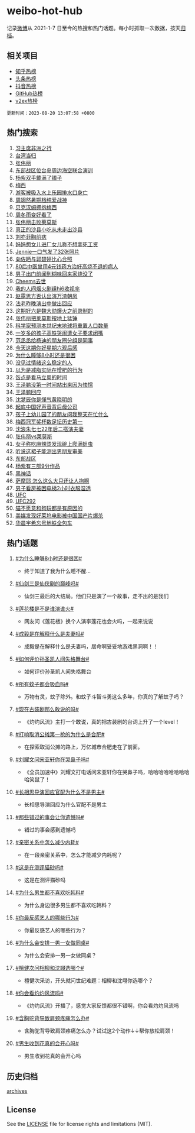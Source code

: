 # weibo-hot-hub

记录[微博](https://www.weibo.com)从 2021-1-7 日至今的热搜和热门话题。每小时抓取一次数据，按天[归档](archives)。

## 相关项目

- [知乎热榜](https://github.com/lonnyzhang423/zhihu-hot-hub)
- [头条热榜](https://github.com/lonnyzhang423/toutiao-hot-hub)
- [抖音热榜](https://github.com/lonnyzhang423/douyin-hot-hub)
- [GitHub热榜](https://github.com/lonnyzhang423/github-hot-hub)
- [v2ex热榜](https://github.com/lonnyzhang423/v2ex-hot-hub)


`更新时间：2023-08-20 13:07:58 +0800`

## 热门搜索

1. [习主席非洲之行](https://m.weibo.cn/search?containerid=100103type%3D1%26t%3D10%26q%3D%23%E4%B9%A0%E4%B8%BB%E5%B8%AD%E9%9D%9E%E6%B4%B2%E4%B9%8B%E8%A1%8C%23&stream_entry_id=51&isnewpage=1&extparam=seat%3D1%26cate%3D10103%26pos%3D0%26stream_entry_id%3D51%26c_type%3D51%26dgr%3D0%26filter_type%3Drealtimehot%26display_time%3D1692508077%26pre_seqid%3D1692508077431027226191&luicode=10000011&lfid=106003type%253D25%2526t%253D3%2526disable_hot%253D1%2526filter_type%253Drealtimehot)
1. [台湾当归](https://m.weibo.cn/search?containerid=100103type%3D1%26t%3D10%26q%3D%23%E5%8F%B0%E6%B9%BE%E5%BD%93%E5%BD%92%23&stream_entry_id=31&isnewpage=1&extparam=seat%3D1%26dgr%3D0%26stream_entry_id%3D31%26realpos%3D1%26c_type%3D31%26flag%3D16%26cate%3D5001%26pos%3D0%26lcate%3D5001%26q%3D%2523%25E5%258F%25B0%25E6%25B9%25BE%25E5%25BD%2593%25E5%25BD%2592%2523%26band_rank%3D1%26filter_type%3Drealtimehot%26display_time%3D1692508077%26pre_seqid%3D1692508077431027226191&luicode=10000011&lfid=106003type%253D25%2526t%253D3%2526disable_hot%253D1%2526filter_type%253Drealtimehot)
1. [张伟丽](https://m.weibo.cn/search?containerid=100103type%3D1%26t%3D10%26q%3D%E5%BC%A0%E4%BC%9F%E4%B8%BD&stream_entry_id=31&isnewpage=1&extparam=seat%3D1%26dgr%3D0%26stream_entry_id%3D31%26realpos%3D2%26c_type%3D31%26flag%3D16%26cate%3D5001%26pos%3D1%26lcate%3D5001%26q%3D%25E5%25BC%25A0%25E4%25BC%259F%25E4%25B8%25BD%26band_rank%3D2%26filter_type%3Drealtimehot%26display_time%3D1692508077%26pre_seqid%3D1692508077431027226191&luicode=10000011&lfid=106003type%253D25%2526t%253D3%2526disable_hot%253D1%2526filter_type%253Drealtimehot)
1. [东部战区位台岛周边海空联合演训](https://m.weibo.cn/search?containerid=100103type%3D1%26t%3D10%26q%3D%23%E4%B8%9C%E9%83%A8%E6%88%98%E5%8C%BA%E4%BD%8D%E5%8F%B0%E5%B2%9B%E5%91%A8%E8%BE%B9%E6%B5%B7%E7%A9%BA%E8%81%94%E5%90%88%E6%BC%94%E8%AE%AD%23&stream_entry_id=31&isnewpage=1&extparam=seat%3D1%26dgr%3D0%26stream_entry_id%3D31%26realpos%3D3%26c_type%3D31%26flag%3D0%26cate%3D5001%26pos%3D2%26lcate%3D5001%26q%3D%2523%25E4%25B8%259C%25E9%2583%25A8%25E6%2588%2598%25E5%258C%25BA%25E4%25BD%258D%25E5%258F%25B0%25E5%25B2%259B%25E5%2591%25A8%25E8%25BE%25B9%25E6%25B5%25B7%25E7%25A9%25BA%25E8%2581%2594%25E5%2590%2588%25E6%25BC%2594%25E8%25AE%25AD%2523%26band_rank%3D3%26filter_type%3Drealtimehot%26display_time%3D1692508077%26pre_seqid%3D1692508077431027226191&luicode=10000011&lfid=106003type%253D25%2526t%253D3%2526disable_hot%253D1%2526filter_type%253Drealtimehot)
1. [杨紫双手戴满了镯子](https://m.weibo.cn/search?containerid=100103type%3D1%26t%3D10%26q%3D%23%E6%9D%A8%E7%B4%AB%E5%8F%8C%E6%89%8B%E6%88%B4%E6%BB%A1%E4%BA%86%E9%95%AF%E5%AD%90%23&stream_entry_id=31&isnewpage=1&extparam=seat%3D1%26dgr%3D0%26stream_entry_id%3D31%26realpos%3D4%26c_type%3D31%26flag%3D1%26cate%3D5001%26pos%3D3%26lcate%3D5001%26q%3D%2523%25E6%259D%25A8%25E7%25B4%25AB%25E5%258F%258C%25E6%2589%258B%25E6%2588%25B4%25E6%25BB%25A1%25E4%25BA%2586%25E9%2595%25AF%25E5%25AD%2590%2523%26band_rank%3D4%26filter_type%3Drealtimehot%26display_time%3D1692508077%26pre_seqid%3D1692508077431027226191&luicode=10000011&lfid=106003type%253D25%2526t%253D3%2526disable_hot%253D1%2526filter_type%253Drealtimehot)
1. [梅西](https://m.weibo.cn/search?containerid=100103type%3D1%26t%3D10%26q%3D%E6%A2%85%E8%A5%BF&stream_entry_id=31&isnewpage=1&extparam=seat%3D1%26dgr%3D0%26stream_entry_id%3D31%26realpos%3D5%26c_type%3D31%26flag%3D16%26cate%3D5001%26pos%3D4%26lcate%3D5001%26q%3D%25E6%25A2%2585%25E8%25A5%25BF%26band_rank%3D5%26filter_type%3Drealtimehot%26display_time%3D1692508077%26pre_seqid%3D1692508077431027226191&luicode=10000011&lfid=106003type%253D25%2526t%253D3%2526disable_hot%253D1%2526filter_type%253Drealtimehot)
1. [游客被吸入水上乐园排水口身亡](https://m.weibo.cn/search?containerid=100103type%3D1%26t%3D10%26q%3D%23%E6%B8%B8%E5%AE%A2%E8%A2%AB%E5%90%B8%E5%85%A5%E6%B0%B4%E4%B8%8A%E4%B9%90%E5%9B%AD%E6%8E%92%E6%B0%B4%E5%8F%A3%E8%BA%AB%E4%BA%A1%23&stream_entry_id=31&isnewpage=1&extparam=seat%3D1%26dgr%3D0%26stream_entry_id%3D31%26realpos%3D6%26c_type%3D31%26flag%3D1%26cate%3D5001%26pos%3D5%26lcate%3D5001%26q%3D%2523%25E6%25B8%25B8%25E5%25AE%25A2%25E8%25A2%25AB%25E5%2590%25B8%25E5%2585%25A5%25E6%25B0%25B4%25E4%25B8%258A%25E4%25B9%2590%25E5%259B%25AD%25E6%258E%2592%25E6%25B0%25B4%25E5%258F%25A3%25E8%25BA%25AB%25E4%25BA%25A1%2523%26band_rank%3D6%26filter_type%3Drealtimehot%26display_time%3D1692508077%26pre_seqid%3D1692508077431027226191&luicode=10000011&lfid=106003type%253D25%2526t%253D3%2526disable_hot%253D1%2526filter_type%253Drealtimehot)
1. [周翊然暑期档纯爱战神](https://m.weibo.cn/search?containerid=100103type%3D1%26t%3D10%26q%3D%23%E5%91%A8%E7%BF%8A%E7%84%B6%E6%9A%91%E6%9C%9F%E6%A1%A3%E7%BA%AF%E7%88%B1%E6%88%98%E7%A5%9E%23&stream_entry_id=31&isnewpage=1&extparam=seat%3D1%26dgr%3D0%26stream_entry_id%3D31%26c_type%3D31%26cate%3D5001%26pos%3D6%26lcate%3D5001%26q%3D%2523%25E5%2591%25A8%25E7%25BF%258A%25E7%2584%25B6%25E6%259A%2591%25E6%259C%259F%25E6%25A1%25A3%25E7%25BA%25AF%25E7%2588%25B1%25E6%2588%2598%25E7%25A5%259E%2523%26adid%3D200090%26band_rank%3D7%26is_ad_pos%3D1%26filter_type%3Drealtimehot%26display_time%3D1692508077%26pre_seqid%3D1692508077431027226191&luicode=10000011&lfid=106003type%253D25%2526t%253D3%2526disable_hot%253D1%2526filter_type%253Drealtimehot)
1. [贝克汉姆拥抱梅西](https://m.weibo.cn/search?containerid=100103type%3D1%26t%3D10%26q%3D%E8%B4%9D%E5%85%8B%E6%B1%89%E5%A7%86%E6%8B%A5%E6%8A%B1%E6%A2%85%E8%A5%BF&stream_entry_id=31&isnewpage=1&extparam=seat%3D1%26dgr%3D0%26stream_entry_id%3D31%26realpos%3D7%26c_type%3D31%26flag%3D1%26cate%3D5001%26pos%3D7%26lcate%3D5001%26q%3D%25E8%25B4%259D%25E5%2585%258B%25E6%25B1%2589%25E5%25A7%2586%25E6%258B%25A5%25E6%258A%25B1%25E6%25A2%2585%25E8%25A5%25BF%26band_rank%3D7%26filter_type%3Drealtimehot%26display_time%3D1692508077%26pre_seqid%3D1692508077431027226191&luicode=10000011&lfid=106003type%253D25%2526t%253D3%2526disable_hot%253D1%2526filter_type%253Drealtimehot)
1. [周冬雨变好看了](https://m.weibo.cn/search?containerid=100103type%3D1%26t%3D10%26q%3D%23%E5%91%A8%E5%86%AC%E9%9B%A8%E5%8F%98%E5%A5%BD%E7%9C%8B%E4%BA%86%23&stream_entry_id=31&isnewpage=1&extparam=seat%3D1%26dgr%3D0%26stream_entry_id%3D31%26realpos%3D8%26c_type%3D31%26flag%3D0%26cate%3D5001%26pos%3D8%26lcate%3D5001%26q%3D%2523%25E5%2591%25A8%25E5%2586%25AC%25E9%259B%25A8%25E5%258F%2598%25E5%25A5%25BD%25E7%259C%258B%25E4%25BA%2586%2523%26band_rank%3D8%26filter_type%3Drealtimehot%26display_time%3D1692508077%26pre_seqid%3D1692508077431027226191&luicode=10000011&lfid=106003type%253D25%2526t%253D3%2526disable_hot%253D1%2526filter_type%253Drealtimehot)
1. [张伟丽击败莱莫斯](https://m.weibo.cn/search?containerid=100103type%3D1%26t%3D10%26q%3D%23%E5%BC%A0%E4%BC%9F%E4%B8%BD%E5%87%BB%E8%B4%A5%E8%8E%B1%E8%8E%AB%E6%96%AF%23&stream_entry_id=31&isnewpage=1&extparam=seat%3D1%26dgr%3D0%26stream_entry_id%3D31%26realpos%3D9%26c_type%3D31%26flag%3D1%26cate%3D5001%26pos%3D9%26lcate%3D5001%26q%3D%2523%25E5%25BC%25A0%25E4%25BC%259F%25E4%25B8%25BD%25E5%2587%25BB%25E8%25B4%25A5%25E8%258E%25B1%25E8%258E%25AB%25E6%2596%25AF%2523%26band_rank%3D9%26filter_type%3Drealtimehot%26display_time%3D1692508077%26pre_seqid%3D1692508077431027226191&luicode=10000011&lfid=106003type%253D25%2526t%253D3%2526disable_hot%253D1%2526filter_type%253Drealtimehot)
1. [真正的沙县小吃从未走出沙县](https://m.weibo.cn/search?containerid=100103type%3D1%26t%3D10%26q%3D%E7%9C%9F%E6%AD%A3%E7%9A%84%E6%B2%99%E5%8E%BF%E5%B0%8F%E5%90%83%E4%BB%8E%E6%9C%AA%E8%B5%B0%E5%87%BA%E6%B2%99%E5%8E%BF&stream_entry_id=31&isnewpage=1&extparam=seat%3D1%26dgr%3D0%26stream_entry_id%3D31%26realpos%3D10%26c_type%3D31%26flag%3D0%26cate%3D5001%26pos%3D10%26lcate%3D5001%26q%3D%25E7%259C%259F%25E6%25AD%25A3%25E7%259A%2584%25E6%25B2%2599%25E5%258E%25BF%25E5%25B0%258F%25E5%2590%2583%25E4%25BB%258E%25E6%259C%25AA%25E8%25B5%25B0%25E5%2587%25BA%25E6%25B2%2599%25E5%258E%25BF%26band_rank%3D10%26filter_type%3Drealtimehot%26display_time%3D1692508077%26pre_seqid%3D1692508077431027226191&luicode=10000011&lfid=106003type%253D25%2526t%253D3%2526disable_hot%253D1%2526filter_type%253Drealtimehot)
1. [刘亦菲胸前痣](https://m.weibo.cn/search?containerid=100103type%3D1%26t%3D10%26q%3D%23%E5%88%98%E4%BA%A6%E8%8F%B2%E8%83%B8%E5%89%8D%E7%97%A3%23&stream_entry_id=31&isnewpage=1&extparam=seat%3D1%26dgr%3D0%26stream_entry_id%3D31%26realpos%3D11%26c_type%3D31%26flag%3D1%26cate%3D5001%26pos%3D11%26lcate%3D5001%26q%3D%2523%25E5%2588%2598%25E4%25BA%25A6%25E8%258F%25B2%25E8%2583%25B8%25E5%2589%258D%25E7%2597%25A3%2523%26band_rank%3D11%26filter_type%3Drealtimehot%26display_time%3D1692508077%26pre_seqid%3D1692508077431027226191&luicode=10000011&lfid=106003type%253D25%2526t%253D3%2526disable_hot%253D1%2526filter_type%253Drealtimehot)
1. [妈妈想女儿进厂女儿称不想拿死工资](https://m.weibo.cn/search?containerid=100103type%3D1%26t%3D10%26q%3D%23%E5%A6%88%E5%A6%88%E6%83%B3%E5%A5%B3%E5%84%BF%E8%BF%9B%E5%8E%82%E5%A5%B3%E5%84%BF%E7%A7%B0%E4%B8%8D%E6%83%B3%E6%8B%BF%E6%AD%BB%E5%B7%A5%E8%B5%84%23&stream_entry_id=31&isnewpage=1&extparam=seat%3D1%26dgr%3D0%26stream_entry_id%3D31%26realpos%3D12%26c_type%3D31%26flag%3D1%26cate%3D5001%26pos%3D12%26lcate%3D5001%26q%3D%2523%25E5%25A6%2588%25E5%25A6%2588%25E6%2583%25B3%25E5%25A5%25B3%25E5%2584%25BF%25E8%25BF%259B%25E5%258E%2582%25E5%25A5%25B3%25E5%2584%25BF%25E7%25A7%25B0%25E4%25B8%258D%25E6%2583%25B3%25E6%258B%25BF%25E6%25AD%25BB%25E5%25B7%25A5%25E8%25B5%2584%2523%26band_rank%3D12%26filter_type%3Drealtimehot%26display_time%3D1692508077%26pre_seqid%3D1692508077431027226191&luicode=10000011&lfid=106003type%253D25%2526t%253D3%2526disable_hot%253D1%2526filter_type%253Drealtimehot)
1. [Jennie一口气发了32张照片](https://m.weibo.cn/search?containerid=100103type%3D1%26t%3D10%26q%3D%23Jennie%E4%B8%80%E5%8F%A3%E6%B0%94%E5%8F%91%E4%BA%8632%E5%BC%A0%E7%85%A7%E7%89%87%23&stream_entry_id=31&isnewpage=1&extparam=seat%3D1%26dgr%3D0%26stream_entry_id%3D31%26realpos%3D13%26c_type%3D31%26flag%3D1%26cate%3D5001%26pos%3D13%26lcate%3D5001%26q%3D%2523Jennie%25E4%25B8%2580%25E5%258F%25A3%25E6%25B0%2594%25E5%258F%2591%25E4%25BA%258632%25E5%25BC%25A0%25E7%2585%25A7%25E7%2589%2587%2523%26band_rank%3D13%26filter_type%3Drealtimehot%26display_time%3D1692508077%26pre_seqid%3D1692508077431027226191&luicode=10000011&lfid=106003type%253D25%2526t%253D3%2526disable_hot%253D1%2526filter_type%253Drealtimehot)
1. [向佐晒与郭碧婷比心合照](https://m.weibo.cn/search?containerid=100103type%3D1%26t%3D10%26q%3D%23%E5%90%91%E4%BD%90%E6%99%92%E4%B8%8E%E9%83%AD%E7%A2%A7%E5%A9%B7%E6%AF%94%E5%BF%83%E5%90%88%E7%85%A7%23&stream_entry_id=31&isnewpage=1&extparam=seat%3D1%26dgr%3D0%26stream_entry_id%3D31%26realpos%3D14%26c_type%3D31%26flag%3D0%26cate%3D5001%26pos%3D14%26lcate%3D5001%26q%3D%2523%25E5%2590%2591%25E4%25BD%2590%25E6%2599%2592%25E4%25B8%258E%25E9%2583%25AD%25E7%25A2%25A7%25E5%25A9%25B7%25E6%25AF%2594%25E5%25BF%2583%25E5%2590%2588%25E7%2585%25A7%2523%26band_rank%3D14%26filter_type%3Drealtimehot%26display_time%3D1692508077%26pre_seqid%3D1692508077431027226191&luicode=10000011&lfid=106003type%253D25%2526t%253D3%2526disable_hot%253D1%2526filter_type%253Drealtimehot)
1. [80后中医曾用4元钱药方治好高烧不退的病人](https://m.weibo.cn/search?containerid=100103type%3D1%26t%3D10%26q%3D%2380%E5%90%8E%E4%B8%AD%E5%8C%BB%E6%9B%BE%E7%94%A84%E5%85%83%E9%92%B1%E8%8D%AF%E6%96%B9%E6%B2%BB%E5%A5%BD%E9%AB%98%E7%83%A7%E4%B8%8D%E9%80%80%E7%9A%84%E7%97%85%E4%BA%BA%23&stream_entry_id=31&isnewpage=1&extparam=seat%3D1%26dgr%3D0%26stream_entry_id%3D31%26realpos%3D15%26c_type%3D31%26flag%3D0%26cate%3D5001%26pos%3D15%26lcate%3D5001%26q%3D%252380%25E5%2590%258E%25E4%25B8%25AD%25E5%258C%25BB%25E6%259B%25BE%25E7%2594%25A84%25E5%2585%2583%25E9%2592%25B1%25E8%258D%25AF%25E6%2596%25B9%25E6%25B2%25BB%25E5%25A5%25BD%25E9%25AB%2598%25E7%2583%25A7%25E4%25B8%258D%25E9%2580%2580%25E7%259A%2584%25E7%2597%2585%25E4%25BA%25BA%2523%26band_rank%3D15%26adid%3D200093%26filter_type%3Drealtimehot%26display_time%3D1692508077%26pre_seqid%3D1692508077431027226191&luicode=10000011&lfid=106003type%253D25%2526t%253D3%2526disable_hot%253D1%2526filter_type%253Drealtimehot)
1. [男子出门前闻到糊味回来家烧没了](https://m.weibo.cn/search?containerid=100103type%3D1%26t%3D10%26q%3D%23%E7%94%B7%E5%AD%90%E5%87%BA%E9%97%A8%E5%89%8D%E9%97%BB%E5%88%B0%E7%B3%8A%E5%91%B3%E5%9B%9E%E6%9D%A5%E5%AE%B6%E7%83%A7%E6%B2%A1%E4%BA%86%23&stream_entry_id=31&isnewpage=1&extparam=seat%3D1%26dgr%3D0%26stream_entry_id%3D31%26realpos%3D16%26c_type%3D31%26flag%3D32768%26cate%3D5001%26pos%3D16%26lcate%3D5001%26q%3D%2523%25E7%2594%25B7%25E5%25AD%2590%25E5%2587%25BA%25E9%2597%25A8%25E5%2589%258D%25E9%2597%25BB%25E5%2588%25B0%25E7%25B3%258A%25E5%2591%25B3%25E5%259B%259E%25E6%259D%25A5%25E5%25AE%25B6%25E7%2583%25A7%25E6%25B2%25A1%25E4%25BA%2586%2523%26band_rank%3D16%26filter_type%3Drealtimehot%26display_time%3D1692508077%26pre_seqid%3D1692508077431027226191&luicode=10000011&lfid=106003type%253D25%2526t%253D3%2526disable_hot%253D1%2526filter_type%253Drealtimehot)
1. [Cheems去世](https://m.weibo.cn/search?containerid=100103type%3D1%26t%3D10%26q%3D%23Cheems%E5%8E%BB%E4%B8%96%23&stream_entry_id=31&isnewpage=1&extparam=seat%3D1%26dgr%3D0%26stream_entry_id%3D31%26realpos%3D17%26c_type%3D31%26flag%3D0%26cate%3D5001%26pos%3D17%26lcate%3D5001%26q%3D%2523Cheems%25E5%258E%25BB%25E4%25B8%2596%2523%26band_rank%3D17%26filter_type%3Drealtimehot%26display_time%3D1692508077%26pre_seqid%3D1692508077431027226191&luicode=10000011&lfid=106003type%253D25%2526t%253D3%2526disable_hot%253D1%2526filter_type%253Drealtimehot)
1. [我的人间烟火剧组hi6收视率](https://m.weibo.cn/search?containerid=100103type%3D1%26t%3D10%26q%3D%23%E6%88%91%E7%9A%84%E4%BA%BA%E9%97%B4%E7%83%9F%E7%81%AB%E5%89%A7%E7%BB%84hi6%E6%94%B6%E8%A7%86%E7%8E%87%23&stream_entry_id=31&isnewpage=1&extparam=seat%3D1%26dgr%3D0%26stream_entry_id%3D31%26realpos%3D18%26c_type%3D31%26flag%3D2%26cate%3D5001%26pos%3D18%26lcate%3D5001%26q%3D%2523%25E6%2588%2591%25E7%259A%2584%25E4%25BA%25BA%25E9%2597%25B4%25E7%2583%259F%25E7%2581%25AB%25E5%2589%25A7%25E7%25BB%2584hi6%25E6%2594%25B6%25E8%25A7%2586%25E7%258E%2587%2523%26band_rank%3D18%26filter_type%3Drealtimehot%26display_time%3D1692508077%26pre_seqid%3D1692508077431027226191&luicode=10000011&lfid=106003type%253D25%2526t%253D3%2526disable_hot%253D1%2526filter_type%253Drealtimehot)
1. [赵露思方否认出演万渣朝凤](https://m.weibo.cn/search?containerid=100103type%3D1%26t%3D10%26q%3D%23%E8%B5%B5%E9%9C%B2%E6%80%9D%E6%96%B9%E5%90%A6%E8%AE%A4%E5%87%BA%E6%BC%94%E4%B8%87%E6%B8%A3%E6%9C%9D%E5%87%A4%23&stream_entry_id=31&isnewpage=1&extparam=seat%3D1%26dgr%3D0%26stream_entry_id%3D31%26realpos%3D19%26c_type%3D31%26flag%3D2%26cate%3D5001%26pos%3D19%26lcate%3D5001%26q%3D%2523%25E8%25B5%25B5%25E9%259C%25B2%25E6%2580%259D%25E6%2596%25B9%25E5%2590%25A6%25E8%25AE%25A4%25E5%2587%25BA%25E6%25BC%2594%25E4%25B8%2587%25E6%25B8%25A3%25E6%259C%259D%25E5%2587%25A4%2523%26band_rank%3D19%26filter_type%3Drealtimehot%26display_time%3D1692508077%26pre_seqid%3D1692508077431027226191&luicode=10000011&lfid=106003type%253D25%2526t%253D3%2526disable_hot%253D1%2526filter_type%253Drealtimehot)
1. [法老昨晚演出中做出回应](https://m.weibo.cn/search?containerid=100103type%3D1%26t%3D10%26q%3D%23%E6%B3%95%E8%80%81%E6%98%A8%E6%99%9A%E6%BC%94%E5%87%BA%E4%B8%AD%E5%81%9A%E5%87%BA%E5%9B%9E%E5%BA%94%23&stream_entry_id=31&isnewpage=1&extparam=seat%3D1%26dgr%3D0%26stream_entry_id%3D31%26realpos%3D20%26c_type%3D31%26flag%3D1%26cate%3D5001%26pos%3D20%26lcate%3D5001%26q%3D%2523%25E6%25B3%2595%25E8%2580%2581%25E6%2598%25A8%25E6%2599%259A%25E6%25BC%2594%25E5%2587%25BA%25E4%25B8%25AD%25E5%2581%259A%25E5%2587%25BA%25E5%259B%259E%25E5%25BA%2594%2523%26band_rank%3D20%26filter_type%3Drealtimehot%26display_time%3D1692508077%26pre_seqid%3D1692508077431027226191&luicode=10000011&lfid=106003type%253D25%2526t%253D3%2526disable_hot%253D1%2526filter_type%253Drealtimehot)
1. [这期好六是魏大勋爆火之前录制的](https://m.weibo.cn/search?containerid=100103type%3D1%26t%3D10%26q%3D%23%E8%BF%99%E6%9C%9F%E5%A5%BD%E5%85%AD%E6%98%AF%E9%AD%8F%E5%A4%A7%E5%8B%8B%E7%88%86%E7%81%AB%E4%B9%8B%E5%89%8D%E5%BD%95%E5%88%B6%E7%9A%84%23&stream_entry_id=31&isnewpage=1&extparam=seat%3D1%26dgr%3D0%26stream_entry_id%3D31%26realpos%3D21%26c_type%3D31%26flag%3D1%26cate%3D5001%26pos%3D21%26lcate%3D5001%26q%3D%2523%25E8%25BF%2599%25E6%259C%259F%25E5%25A5%25BD%25E5%2585%25AD%25E6%2598%25AF%25E9%25AD%258F%25E5%25A4%25A7%25E5%258B%258B%25E7%2588%2586%25E7%2581%25AB%25E4%25B9%258B%25E5%2589%258D%25E5%25BD%2595%25E5%2588%25B6%25E7%259A%2584%2523%26band_rank%3D21%26filter_type%3Drealtimehot%26display_time%3D1692508077%26pre_seqid%3D1692508077431027226191&luicode=10000011&lfid=106003type%253D25%2526t%253D3%2526disable_hot%253D1%2526filter_type%253Drealtimehot)
1. [张伟丽把莱莫斯按地上猛锤](https://m.weibo.cn/search?containerid=100103type%3D1%26t%3D10%26q%3D%23%E5%BC%A0%E4%BC%9F%E4%B8%BD%E6%8A%8A%E8%8E%B1%E8%8E%AB%E6%96%AF%E6%8C%89%E5%9C%B0%E4%B8%8A%E7%8C%9B%E9%94%A4%23&stream_entry_id=31&isnewpage=1&extparam=seat%3D1%26dgr%3D0%26stream_entry_id%3D31%26realpos%3D22%26c_type%3D31%26flag%3D1%26cate%3D5001%26pos%3D22%26lcate%3D5001%26q%3D%2523%25E5%25BC%25A0%25E4%25BC%259F%25E4%25B8%25BD%25E6%258A%258A%25E8%258E%25B1%25E8%258E%25AB%25E6%2596%25AF%25E6%258C%2589%25E5%259C%25B0%25E4%25B8%258A%25E7%258C%259B%25E9%2594%25A4%2523%26band_rank%3D22%26filter_type%3Drealtimehot%26display_time%3D1692508077%26pre_seqid%3D1692508077431027226191&luicode=10000011&lfid=106003type%253D25%2526t%253D3%2526disable_hot%253D1%2526filter_type%253Drealtimehot)
1. [科学家预测本世纪末地球将重置人口数量](https://m.weibo.cn/search?containerid=100103type%3D1%26t%3D10%26q%3D%23%E7%A7%91%E5%AD%A6%E5%AE%B6%E9%A2%84%E6%B5%8B%E6%9C%AC%E4%B8%96%E7%BA%AA%E6%9C%AB%E5%9C%B0%E7%90%83%E5%B0%86%E9%87%8D%E7%BD%AE%E4%BA%BA%E5%8F%A3%E6%95%B0%E9%87%8F%23&stream_entry_id=31&isnewpage=1&extparam=seat%3D1%26dgr%3D0%26stream_entry_id%3D31%26realpos%3D23%26c_type%3D31%26flag%3D1%26cate%3D5001%26pos%3D23%26lcate%3D5001%26q%3D%2523%25E7%25A7%2591%25E5%25AD%25A6%25E5%25AE%25B6%25E9%25A2%2584%25E6%25B5%258B%25E6%259C%25AC%25E4%25B8%2596%25E7%25BA%25AA%25E6%259C%25AB%25E5%259C%25B0%25E7%2590%2583%25E5%25B0%2586%25E9%2587%258D%25E7%25BD%25AE%25E4%25BA%25BA%25E5%258F%25A3%25E6%2595%25B0%25E9%2587%258F%2523%26band_rank%3D23%26filter_type%3Drealtimehot%26display_time%3D1692508077%26pre_seqid%3D1692508077431027226191&luicode=10000011&lfid=106003type%253D25%2526t%253D3%2526disable_hot%253D1%2526filter_type%253Drealtimehot)
1. [一岁多的孩子高铁哭闹遭女子要求闭嘴](https://m.weibo.cn/search?containerid=100103type%3D1%26t%3D10%26q%3D%23%E4%B8%80%E5%B2%81%E5%A4%9A%E7%9A%84%E5%AD%A9%E5%AD%90%E9%AB%98%E9%93%81%E5%93%AD%E9%97%B9%E9%81%AD%E5%A5%B3%E5%AD%90%E8%A6%81%E6%B1%82%E9%97%AD%E5%98%B4%23&stream_entry_id=31&isnewpage=1&extparam=seat%3D1%26dgr%3D0%26stream_entry_id%3D31%26realpos%3D24%26c_type%3D31%26flag%3D0%26cate%3D5001%26pos%3D24%26lcate%3D5001%26q%3D%2523%25E4%25B8%2580%25E5%25B2%2581%25E5%25A4%259A%25E7%259A%2584%25E5%25AD%25A9%25E5%25AD%2590%25E9%25AB%2598%25E9%2593%2581%25E5%2593%25AD%25E9%2597%25B9%25E9%2581%25AD%25E5%25A5%25B3%25E5%25AD%2590%25E8%25A6%2581%25E6%25B1%2582%25E9%2597%25AD%25E5%2598%25B4%2523%26band_rank%3D24%26filter_type%3Drealtimehot%26display_time%3D1692508077%26pre_seqid%3D1692508077431027226191&luicode=10000011&lfid=106003type%253D25%2526t%253D3%2526disable_hot%253D1%2526filter_type%253Drealtimehot)
1. [范丞丞给杨迪的朋友圈分组是同事](https://m.weibo.cn/search?containerid=100103type%3D1%26t%3D10%26q%3D%23%E8%8C%83%E4%B8%9E%E4%B8%9E%E7%BB%99%E6%9D%A8%E8%BF%AA%E7%9A%84%E6%9C%8B%E5%8F%8B%E5%9C%88%E5%88%86%E7%BB%84%E6%98%AF%E5%90%8C%E4%BA%8B%23&stream_entry_id=31&isnewpage=1&extparam=seat%3D1%26dgr%3D0%26stream_entry_id%3D31%26realpos%3D25%26c_type%3D31%26flag%3D0%26cate%3D5001%26pos%3D25%26lcate%3D5001%26q%3D%2523%25E8%258C%2583%25E4%25B8%259E%25E4%25B8%259E%25E7%25BB%2599%25E6%259D%25A8%25E8%25BF%25AA%25E7%259A%2584%25E6%259C%258B%25E5%258F%258B%25E5%259C%2588%25E5%2588%2586%25E7%25BB%2584%25E6%2598%25AF%25E5%2590%258C%25E4%25BA%258B%2523%26band_rank%3D25%26filter_type%3Drealtimehot%26display_time%3D1692508077%26pre_seqid%3D1692508077431027226191&luicode=10000011&lfid=106003type%253D25%2526t%253D3%2526disable_hot%253D1%2526filter_type%253Drealtimehot)
1. [今天这期你好星期六观后感](https://m.weibo.cn/search?containerid=100103type%3D1%26t%3D10%26q%3D%23%E4%BB%8A%E5%A4%A9%E8%BF%99%E6%9C%9F%E4%BD%A0%E5%A5%BD%E6%98%9F%E6%9C%9F%E5%85%AD%E8%A7%82%E5%90%8E%E6%84%9F%23&stream_entry_id=31&isnewpage=1&extparam=seat%3D1%26dgr%3D0%26stream_entry_id%3D31%26realpos%3D26%26c_type%3D31%26flag%3D1%26cate%3D5001%26pos%3D26%26lcate%3D5001%26q%3D%2523%25E4%25BB%258A%25E5%25A4%25A9%25E8%25BF%2599%25E6%259C%259F%25E4%25BD%25A0%25E5%25A5%25BD%25E6%2598%259F%25E6%259C%259F%25E5%2585%25AD%25E8%25A7%2582%25E5%2590%258E%25E6%2584%259F%2523%26band_rank%3D26%26filter_type%3Drealtimehot%26display_time%3D1692508077%26pre_seqid%3D1692508077431027226191&luicode=10000011&lfid=106003type%253D25%2526t%253D3%2526disable_hot%253D1%2526filter_type%253Drealtimehot)
1. [为什么睡够8小时还是很困](https://m.weibo.cn/search?containerid=100103type%3D1%26t%3D10%26q%3D%23%E4%B8%BA%E4%BB%80%E4%B9%88%E7%9D%A1%E5%A4%9F8%E5%B0%8F%E6%97%B6%E8%BF%98%E6%98%AF%E5%BE%88%E5%9B%B0%23&stream_entry_id=31&isnewpage=1&extparam=seat%3D1%26dgr%3D0%26stream_entry_id%3D31%26realpos%3D27%26c_type%3D31%26flag%3D0%26cate%3D5001%26pos%3D27%26lcate%3D5001%26q%3D%2523%25E4%25B8%25BA%25E4%25BB%2580%25E4%25B9%2588%25E7%259D%25A1%25E5%25A4%259F8%25E5%25B0%258F%25E6%2597%25B6%25E8%25BF%2598%25E6%2598%25AF%25E5%25BE%2588%25E5%259B%25B0%2523%26band_rank%3D27%26filter_type%3Drealtimehot%26display_time%3D1692508077%26pre_seqid%3D1692508077431027226191&luicode=10000011&lfid=106003type%253D25%2526t%253D3%2526disable_hot%253D1%2526filter_type%253Drealtimehot)
1. [没见过情绪这么稳定的人](https://m.weibo.cn/search?containerid=100103type%3D1%26t%3D10%26q%3D%E6%B2%A1%E8%A7%81%E8%BF%87%E6%83%85%E7%BB%AA%E8%BF%99%E4%B9%88%E7%A8%B3%E5%AE%9A%E7%9A%84%E4%BA%BA&stream_entry_id=31&isnewpage=1&extparam=seat%3D1%26dgr%3D0%26stream_entry_id%3D31%26realpos%3D28%26c_type%3D31%26flag%3D0%26cate%3D5001%26pos%3D28%26lcate%3D5001%26q%3D%25E6%25B2%25A1%25E8%25A7%2581%25E8%25BF%2587%25E6%2583%2585%25E7%25BB%25AA%25E8%25BF%2599%25E4%25B9%2588%25E7%25A8%25B3%25E5%25AE%259A%25E7%259A%2584%25E4%25BA%25BA%26band_rank%3D28%26filter_type%3Drealtimehot%26display_time%3D1692508077%26pre_seqid%3D1692508077431027226191&luicode=10000011&lfid=106003type%253D25%2526t%253D3%2526disable_hot%253D1%2526filter_type%253Drealtimehot)
1. [以为是减脂实际在增肥的行为](https://m.weibo.cn/search?containerid=100103type%3D1%26t%3D10%26q%3D%23%E4%BB%A5%E4%B8%BA%E6%98%AF%E5%87%8F%E8%84%82%E5%AE%9E%E9%99%85%E5%9C%A8%E5%A2%9E%E8%82%A5%E7%9A%84%E8%A1%8C%E4%B8%BA%23&stream_entry_id=31&isnewpage=1&extparam=seat%3D1%26dgr%3D0%26stream_entry_id%3D31%26realpos%3D29%26c_type%3D31%26flag%3D0%26cate%3D5001%26pos%3D29%26lcate%3D5001%26q%3D%2523%25E4%25BB%25A5%25E4%25B8%25BA%25E6%2598%25AF%25E5%2587%258F%25E8%2584%2582%25E5%25AE%259E%25E9%2599%2585%25E5%259C%25A8%25E5%25A2%259E%25E8%2582%25A5%25E7%259A%2584%25E8%25A1%258C%25E4%25B8%25BA%2523%26band_rank%3D29%26filter_type%3Drealtimehot%26display_time%3D1692508077%26pre_seqid%3D1692508077431027226191&luicode=10000011&lfid=106003type%253D25%2526t%253D3%2526disable_hot%253D1%2526filter_type%253Drealtimehot)
1. [饭点是看马立奥的时间](https://m.weibo.cn/search?containerid=100103type%3D1%26t%3D10%26q%3D%23%E9%A5%AD%E7%82%B9%E6%98%AF%E7%9C%8B%E9%A9%AC%E7%AB%8B%E5%A5%A5%E7%9A%84%E6%97%B6%E9%97%B4%23&stream_entry_id=31&isnewpage=1&extparam=seat%3D1%26dgr%3D0%26stream_entry_id%3D31%26realpos%3D30%26c_type%3D31%26flag%3D1%26cate%3D5001%26pos%3D30%26lcate%3D5001%26q%3D%2523%25E9%25A5%25AD%25E7%2582%25B9%25E6%2598%25AF%25E7%259C%258B%25E9%25A9%25AC%25E7%25AB%258B%25E5%25A5%25A5%25E7%259A%2584%25E6%2597%25B6%25E9%2597%25B4%2523%26band_rank%3D30%26filter_type%3Drealtimehot%26display_time%3D1692508077%26pre_seqid%3D1692508077431027226191&luicode=10000011&lfid=106003type%253D25%2526t%253D3%2526disable_hot%253D1%2526filter_type%253Drealtimehot)
1. [王泽鹏没第一时间站出来因为怯懦](https://m.weibo.cn/search?containerid=100103type%3D1%26t%3D10%26q%3D%23%E7%8E%8B%E6%B3%BD%E9%B9%8F%E6%B2%A1%E7%AC%AC%E4%B8%80%E6%97%B6%E9%97%B4%E7%AB%99%E5%87%BA%E6%9D%A5%E5%9B%A0%E4%B8%BA%E6%80%AF%E6%87%A6%23&stream_entry_id=31&isnewpage=1&extparam=seat%3D1%26dgr%3D0%26stream_entry_id%3D31%26realpos%3D31%26c_type%3D31%26flag%3D1%26cate%3D5001%26pos%3D31%26lcate%3D5001%26q%3D%2523%25E7%258E%258B%25E6%25B3%25BD%25E9%25B9%258F%25E6%25B2%25A1%25E7%25AC%25AC%25E4%25B8%2580%25E6%2597%25B6%25E9%2597%25B4%25E7%25AB%2599%25E5%2587%25BA%25E6%259D%25A5%25E5%259B%25A0%25E4%25B8%25BA%25E6%2580%25AF%25E6%2587%25A6%2523%26band_rank%3D31%26filter_type%3Drealtimehot%26display_time%3D1692508077%26pre_seqid%3D1692508077431027226191&luicode=10000011&lfid=106003type%253D25%2526t%253D3%2526disable_hot%253D1%2526filter_type%253Drealtimehot)
1. [王泽鹏回应](https://m.weibo.cn/search?containerid=100103type%3D1%26t%3D10%26q%3D%23%E7%8E%8B%E6%B3%BD%E9%B9%8F%E5%9B%9E%E5%BA%94%23&stream_entry_id=31&isnewpage=1&extparam=seat%3D1%26dgr%3D0%26stream_entry_id%3D31%26realpos%3D32%26c_type%3D31%26flag%3D0%26cate%3D5001%26pos%3D32%26lcate%3D5001%26q%3D%2523%25E7%258E%258B%25E6%25B3%25BD%25E9%25B9%258F%25E5%259B%259E%25E5%25BA%2594%2523%26band_rank%3D32%26filter_type%3Drealtimehot%26display_time%3D1692508077%26pre_seqid%3D1692508077431027226191&luicode=10000011&lfid=106003type%253D25%2526t%253D3%2526disable_hot%253D1%2526filter_type%253Drealtimehot)
1. [沈梦辰你是懂气黄晓明的](https://m.weibo.cn/search?containerid=100103type%3D1%26t%3D10%26q%3D%E6%B2%88%E6%A2%A6%E8%BE%B0%E4%BD%A0%E6%98%AF%E6%87%82%E6%B0%94%E9%BB%84%E6%99%93%E6%98%8E%E7%9A%84&stream_entry_id=31&isnewpage=1&extparam=seat%3D1%26dgr%3D0%26stream_entry_id%3D31%26realpos%3D33%26c_type%3D31%26flag%3D1%26cate%3D5001%26pos%3D33%26lcate%3D5001%26q%3D%25E6%25B2%2588%25E6%25A2%25A6%25E8%25BE%25B0%25E4%25BD%25A0%25E6%2598%25AF%25E6%2587%2582%25E6%25B0%2594%25E9%25BB%2584%25E6%2599%2593%25E6%2598%258E%25E7%259A%2584%26band_rank%3D33%26filter_type%3Drealtimehot%26display_time%3D1692508077%26pre_seqid%3D1692508077431027226191&luicode=10000011&lfid=106003type%253D25%2526t%253D3%2526disable_hot%253D1%2526filter_type%253Drealtimehot)
1. [起底中国好声音背后母公司](https://m.weibo.cn/search?containerid=100103type%3D1%26t%3D10%26q%3D%23%E8%B5%B7%E5%BA%95%E4%B8%AD%E5%9B%BD%E5%A5%BD%E5%A3%B0%E9%9F%B3%E8%83%8C%E5%90%8E%E6%AF%8D%E5%85%AC%E5%8F%B8%23&stream_entry_id=31&isnewpage=1&extparam=seat%3D1%26dgr%3D0%26stream_entry_id%3D31%26realpos%3D34%26c_type%3D31%26flag%3D0%26cate%3D5001%26pos%3D34%26lcate%3D5001%26q%3D%2523%25E8%25B5%25B7%25E5%25BA%2595%25E4%25B8%25AD%25E5%259B%25BD%25E5%25A5%25BD%25E5%25A3%25B0%25E9%259F%25B3%25E8%2583%258C%25E5%2590%258E%25E6%25AF%258D%25E5%2585%25AC%25E5%258F%25B8%2523%26band_rank%3D34%26filter_type%3Drealtimehot%26display_time%3D1692508077%26pre_seqid%3D1692508077431027226191&luicode=10000011&lfid=106003type%253D25%2526t%253D3%2526disable_hot%253D1%2526filter_type%253Drealtimehot)
1. [孩子上幼儿园了的朋友问我整天在忙什么](https://m.weibo.cn/search?containerid=100103type%3D1%26t%3D10%26q%3D%E5%AD%A9%E5%AD%90%E4%B8%8A%E5%B9%BC%E5%84%BF%E5%9B%AD%E4%BA%86%E7%9A%84%E6%9C%8B%E5%8F%8B%E9%97%AE%E6%88%91%E6%95%B4%E5%A4%A9%E5%9C%A8%E5%BF%99%E4%BB%80%E4%B9%88&stream_entry_id=31&isnewpage=1&extparam=seat%3D1%26dgr%3D0%26stream_entry_id%3D31%26realpos%3D35%26c_type%3D31%26flag%3D0%26cate%3D5001%26pos%3D35%26lcate%3D5001%26q%3D%25E5%25AD%25A9%25E5%25AD%2590%25E4%25B8%258A%25E5%25B9%25BC%25E5%2584%25BF%25E5%259B%25AD%25E4%25BA%2586%25E7%259A%2584%25E6%259C%258B%25E5%258F%258B%25E9%2597%25AE%25E6%2588%2591%25E6%2595%25B4%25E5%25A4%25A9%25E5%259C%25A8%25E5%25BF%2599%25E4%25BB%2580%25E4%25B9%2588%26band_rank%3D35%26filter_type%3Drealtimehot%26display_time%3D1692508077%26pre_seqid%3D1692508077431027226191&luicode=10000011&lfid=106003type%253D25%2526t%253D3%2526disable_hot%253D1%2526filter_type%253Drealtimehot)
1. [梅西冠军奖杯数足坛历史第一](https://m.weibo.cn/search?containerid=100103type%3D1%26t%3D10%26q%3D%23%E6%A2%85%E8%A5%BF%E5%86%A0%E5%86%9B%E5%A5%96%E6%9D%AF%E6%95%B0%E8%B6%B3%E5%9D%9B%E5%8E%86%E5%8F%B2%E7%AC%AC%E4%B8%80%23&stream_entry_id=31&isnewpage=1&extparam=seat%3D1%26dgr%3D0%26stream_entry_id%3D31%26realpos%3D36%26c_type%3D31%26flag%3D1%26cate%3D5001%26pos%3D36%26lcate%3D5001%26q%3D%2523%25E6%25A2%2585%25E8%25A5%25BF%25E5%2586%25A0%25E5%2586%259B%25E5%25A5%2596%25E6%259D%25AF%25E6%2595%25B0%25E8%25B6%25B3%25E5%259D%259B%25E5%258E%2586%25E5%258F%25B2%25E7%25AC%25AC%25E4%25B8%2580%2523%26band_rank%3D36%26filter_type%3Drealtimehot%26display_time%3D1692508077%26pre_seqid%3D1692508077431027226191&luicode=10000011&lfid=106003type%253D25%2526t%253D3%2526disable_hot%253D1%2526filter_type%253Drealtimehot)
1. [沈浪朱七七22年后二搭演夫妻](https://m.weibo.cn/search?containerid=100103type%3D1%26t%3D10%26q%3D%23%E6%B2%88%E6%B5%AA%E6%9C%B1%E4%B8%83%E4%B8%8322%E5%B9%B4%E5%90%8E%E4%BA%8C%E6%90%AD%E6%BC%94%E5%A4%AB%E5%A6%BB%23&stream_entry_id=31&isnewpage=1&extparam=seat%3D1%26dgr%3D0%26stream_entry_id%3D31%26realpos%3D37%26c_type%3D31%26flag%3D1%26cate%3D5001%26pos%3D37%26lcate%3D5001%26q%3D%2523%25E6%25B2%2588%25E6%25B5%25AA%25E6%259C%25B1%25E4%25B8%2583%25E4%25B8%258322%25E5%25B9%25B4%25E5%2590%258E%25E4%25BA%258C%25E6%2590%25AD%25E6%25BC%2594%25E5%25A4%25AB%25E5%25A6%25BB%2523%26band_rank%3D37%26filter_type%3Drealtimehot%26display_time%3D1692508077%26pre_seqid%3D1692508077431027226191&luicode=10000011&lfid=106003type%253D25%2526t%253D3%2526disable_hot%253D1%2526filter_type%253Drealtimehot)
1. [张伟丽vs莱莫斯](https://m.weibo.cn/search?containerid=100103type%3D1%26t%3D10%26q%3D%23%E5%BC%A0%E4%BC%9F%E4%B8%BDvs%E8%8E%B1%E8%8E%AB%E6%96%AF%23&stream_entry_id=31&isnewpage=1&extparam=seat%3D1%26dgr%3D0%26stream_entry_id%3D31%26realpos%3D38%26c_type%3D31%26flag%3D1%26cate%3D5001%26pos%3D38%26lcate%3D5001%26q%3D%2523%25E5%25BC%25A0%25E4%25BC%259F%25E4%25B8%25BDvs%25E8%258E%25B1%25E8%258E%25AB%25E6%2596%25AF%2523%26band_rank%3D38%26filter_type%3Drealtimehot%26display_time%3D1692508077%26pre_seqid%3D1692508077431027226191&luicode=10000011&lfid=106003type%253D25%2526t%253D3%2526disable_hot%253D1%2526filter_type%253Drealtimehot)
1. [女子称吃麻辣烫发现碗上爬满蛆虫](https://m.weibo.cn/search?containerid=100103type%3D1%26t%3D10%26q%3D%23%E5%A5%B3%E5%AD%90%E7%A7%B0%E5%90%83%E9%BA%BB%E8%BE%A3%E7%83%AB%E5%8F%91%E7%8E%B0%E7%A2%97%E4%B8%8A%E7%88%AC%E6%BB%A1%E8%9B%86%E8%99%AB%23&stream_entry_id=31&isnewpage=1&extparam=seat%3D1%26dgr%3D0%26stream_entry_id%3D31%26realpos%3D39%26c_type%3D31%26flag%3D0%26cate%3D5001%26pos%3D39%26lcate%3D5001%26q%3D%2523%25E5%25A5%25B3%25E5%25AD%2590%25E7%25A7%25B0%25E5%2590%2583%25E9%25BA%25BB%25E8%25BE%25A3%25E7%2583%25AB%25E5%258F%2591%25E7%258E%25B0%25E7%25A2%2597%25E4%25B8%258A%25E7%2588%25AC%25E6%25BB%25A1%25E8%259B%2586%25E8%2599%25AB%2523%26band_rank%3D39%26filter_type%3Drealtimehot%26display_time%3D1692508077%26pre_seqid%3D1692508077431027226191&luicode=10000011&lfid=106003type%253D25%2526t%253D3%2526disable_hot%253D1%2526filter_type%253Drealtimehot)
1. [听说这裙子能测出男朋友审美](https://m.weibo.cn/search?containerid=100103type%3D1%26t%3D10%26q%3D%23%E5%90%AC%E8%AF%B4%E8%BF%99%E8%A3%99%E5%AD%90%E8%83%BD%E6%B5%8B%E5%87%BA%E7%94%B7%E6%9C%8B%E5%8F%8B%E5%AE%A1%E7%BE%8E%23&stream_entry_id=31&isnewpage=1&extparam=seat%3D1%26dgr%3D0%26stream_entry_id%3D31%26realpos%3D40%26c_type%3D31%26flag%3D0%26cate%3D5001%26pos%3D40%26lcate%3D5001%26q%3D%2523%25E5%2590%25AC%25E8%25AF%25B4%25E8%25BF%2599%25E8%25A3%2599%25E5%25AD%2590%25E8%2583%25BD%25E6%25B5%258B%25E5%2587%25BA%25E7%2594%25B7%25E6%259C%258B%25E5%258F%258B%25E5%25AE%25A1%25E7%25BE%258E%2523%26band_rank%3D40%26filter_type%3Drealtimehot%26display_time%3D1692508077%26pre_seqid%3D1692508077431027226191&luicode=10000011&lfid=106003type%253D25%2526t%253D3%2526disable_hot%253D1%2526filter_type%253Drealtimehot)
1. [东部战区](https://m.weibo.cn/search?containerid=100103type%3D1%26t%3D10%26q%3D%23%E4%B8%9C%E9%83%A8%E6%88%98%E5%8C%BA%23&stream_entry_id=31&isnewpage=1&extparam=seat%3D1%26dgr%3D0%26stream_entry_id%3D31%26realpos%3D41%26c_type%3D31%26flag%3D0%26cate%3D5001%26pos%3D41%26lcate%3D5001%26q%3D%2523%25E4%25B8%259C%25E9%2583%25A8%25E6%2588%2598%25E5%258C%25BA%2523%26band_rank%3D41%26filter_type%3Drealtimehot%26display_time%3D1692508077%26pre_seqid%3D1692508077431027226191&luicode=10000011&lfid=106003type%253D25%2526t%253D3%2526disable_hot%253D1%2526filter_type%253Drealtimehot)
1. [杨紫有三部9分作品](https://m.weibo.cn/search?containerid=100103type%3D1%26t%3D10%26q%3D%23%E6%9D%A8%E7%B4%AB%E6%9C%89%E4%B8%89%E9%83%A89%E5%88%86%E4%BD%9C%E5%93%81%23&stream_entry_id=31&isnewpage=1&extparam=seat%3D1%26dgr%3D0%26stream_entry_id%3D31%26realpos%3D42%26c_type%3D31%26flag%3D0%26cate%3D5001%26pos%3D42%26lcate%3D5001%26q%3D%2523%25E6%259D%25A8%25E7%25B4%25AB%25E6%259C%2589%25E4%25B8%2589%25E9%2583%25A89%25E5%2588%2586%25E4%25BD%259C%25E5%2593%2581%2523%26band_rank%3D42%26filter_type%3Drealtimehot%26display_time%3D1692508077%26pre_seqid%3D1692508077431027226191&luicode=10000011&lfid=106003type%253D25%2526t%253D3%2526disable_hot%253D1%2526filter_type%253Drealtimehot)
1. [黑神话](https://m.weibo.cn/search?containerid=100103type%3D1%26t%3D10%26q%3D%E9%BB%91%E7%A5%9E%E8%AF%9D&stream_entry_id=31&isnewpage=1&extparam=seat%3D1%26dgr%3D0%26stream_entry_id%3D31%26realpos%3D43%26c_type%3D31%26flag%3D0%26cate%3D5001%26pos%3D43%26lcate%3D5001%26q%3D%25E9%25BB%2591%25E7%25A5%259E%25E8%25AF%259D%26band_rank%3D43%26filter_type%3Drealtimehot%26display_time%3D1692508077%26pre_seqid%3D1692508077431027226191&luicode=10000011&lfid=106003type%253D25%2526t%253D3%2526disable_hot%253D1%2526filter_type%253Drealtimehot)
1. [萨摩耶 怎么这么大只还让人抱啊](https://m.weibo.cn/search?containerid=100103type%3D1%26t%3D10%26q%3D%E8%90%A8%E6%91%A9%E8%80%B6+%E6%80%8E%E4%B9%88%E8%BF%99%E4%B9%88%E5%A4%A7%E5%8F%AA%E8%BF%98%E8%AE%A9%E4%BA%BA%E6%8A%B1%E5%95%8A&stream_entry_id=31&isnewpage=1&extparam=seat%3D1%26dgr%3D0%26stream_entry_id%3D31%26realpos%3D44%26c_type%3D31%26flag%3D0%26cate%3D5001%26pos%3D44%26lcate%3D5001%26q%3D%25E8%2590%25A8%25E6%2591%25A9%25E8%2580%25B6%2520%25E6%2580%258E%25E4%25B9%2588%25E8%25BF%2599%25E4%25B9%2588%25E5%25A4%25A7%25E5%258F%25AA%25E8%25BF%2598%25E8%25AE%25A9%25E4%25BA%25BA%25E6%258A%25B1%25E5%2595%258A%26band_rank%3D44%26filter_type%3Drealtimehot%26display_time%3D1692508077%26pre_seqid%3D1692508077431027226191&luicode=10000011&lfid=106003type%253D25%2526t%253D3%2526disable_hot%253D1%2526filter_type%253Drealtimehot)
1. [男子看房被困电梯2小时衣服湿透](https://m.weibo.cn/search?containerid=100103type%3D1%26t%3D10%26q%3D%23%E7%94%B7%E5%AD%90%E7%9C%8B%E6%88%BF%E8%A2%AB%E5%9B%B0%E7%94%B5%E6%A2%AF2%E5%B0%8F%E6%97%B6%E8%A1%A3%E6%9C%8D%E6%B9%BF%E9%80%8F%23&stream_entry_id=31&isnewpage=1&extparam=seat%3D1%26dgr%3D0%26stream_entry_id%3D31%26realpos%3D45%26c_type%3D31%26flag%3D32768%26cate%3D5001%26pos%3D45%26lcate%3D5001%26q%3D%2523%25E7%2594%25B7%25E5%25AD%2590%25E7%259C%258B%25E6%2588%25BF%25E8%25A2%25AB%25E5%259B%25B0%25E7%2594%25B5%25E6%25A2%25AF2%25E5%25B0%258F%25E6%2597%25B6%25E8%25A1%25A3%25E6%259C%258D%25E6%25B9%25BF%25E9%2580%258F%2523%26band_rank%3D45%26filter_type%3Drealtimehot%26display_time%3D1692508077%26pre_seqid%3D1692508077431027226191&luicode=10000011&lfid=106003type%253D25%2526t%253D3%2526disable_hot%253D1%2526filter_type%253Drealtimehot)
1. [UFC](https://m.weibo.cn/search?containerid=100103type%3D1%26t%3D10%26q%3DUFC&stream_entry_id=31&isnewpage=1&extparam=seat%3D1%26dgr%3D0%26stream_entry_id%3D31%26realpos%3D46%26c_type%3D31%26flag%3D1%26cate%3D5001%26pos%3D46%26lcate%3D5001%26q%3DUFC%26band_rank%3D46%26filter_type%3Drealtimehot%26display_time%3D1692508077%26pre_seqid%3D1692508077431027226191&luicode=10000011&lfid=106003type%253D25%2526t%253D3%2526disable_hot%253D1%2526filter_type%253Drealtimehot)
1. [UFC292](https://m.weibo.cn/search?containerid=100103type%3D1%26t%3D10%26q%3D%23UFC292%23&stream_entry_id=31&isnewpage=1&extparam=seat%3D1%26dgr%3D0%26stream_entry_id%3D31%26realpos%3D47%26c_type%3D31%26flag%3D1%26cate%3D5001%26pos%3D47%26lcate%3D5001%26q%3D%2523UFC292%2523%26band_rank%3D47%26filter_type%3Drealtimehot%26display_time%3D1692508077%26pre_seqid%3D1692508077431027226191&luicode=10000011&lfid=106003type%253D25%2526t%253D3%2526disable_hot%253D1%2526filter_type%253Drealtimehot)
1. [猫不愿意和狗玩都是有原因的](https://m.weibo.cn/search?containerid=100103type%3D1%26t%3D10%26q%3D%E7%8C%AB%E4%B8%8D%E6%84%BF%E6%84%8F%E5%92%8C%E7%8B%97%E7%8E%A9%E9%83%BD%E6%98%AF%E6%9C%89%E5%8E%9F%E5%9B%A0%E7%9A%84&stream_entry_id=31&isnewpage=1&extparam=seat%3D1%26dgr%3D0%26stream_entry_id%3D31%26realpos%3D48%26c_type%3D31%26flag%3D0%26cate%3D5001%26pos%3D48%26lcate%3D5001%26q%3D%25E7%258C%25AB%25E4%25B8%258D%25E6%2584%25BF%25E6%2584%258F%25E5%2592%258C%25E7%258B%2597%25E7%258E%25A9%25E9%2583%25BD%25E6%2598%25AF%25E6%259C%2589%25E5%258E%259F%25E5%259B%25A0%25E7%259A%2584%26band_rank%3D48%26filter_type%3Drealtimehot%26display_time%3D1692508077%26pre_seqid%3D1692508077431027226191&luicode=10000011&lfid=106003type%253D25%2526t%253D3%2526disable_hot%253D1%2526filter_type%253Drealtimehot)
1. [美媒发现好莱坞电影被中国国产片爆杀](https://m.weibo.cn/search?containerid=100103type%3D1%26t%3D10%26q%3D%23%E7%BE%8E%E5%AA%92%E5%8F%91%E7%8E%B0%E5%A5%BD%E8%8E%B1%E5%9D%9E%E7%94%B5%E5%BD%B1%E8%A2%AB%E4%B8%AD%E5%9B%BD%E5%9B%BD%E4%BA%A7%E7%89%87%E7%88%86%E6%9D%80%23&stream_entry_id=31&isnewpage=1&extparam=seat%3D1%26dgr%3D0%26stream_entry_id%3D31%26realpos%3D49%26c_type%3D31%26flag%3D0%26cate%3D5001%26pos%3D49%26lcate%3D5001%26q%3D%2523%25E7%25BE%258E%25E5%25AA%2592%25E5%258F%2591%25E7%258E%25B0%25E5%25A5%25BD%25E8%258E%25B1%25E5%259D%259E%25E7%2594%25B5%25E5%25BD%25B1%25E8%25A2%25AB%25E4%25B8%25AD%25E5%259B%25BD%25E5%259B%25BD%25E4%25BA%25A7%25E7%2589%2587%25E7%2588%2586%25E6%259D%2580%2523%26band_rank%3D49%26filter_type%3Drealtimehot%26display_time%3D1692508077%26pre_seqid%3D1692508077431027226191&luicode=10000011&lfid=106003type%253D25%2526t%253D3%2526disable_hot%253D1%2526filter_type%253Drealtimehot)
1. [华晨宇希忘号地铁全包车](https://m.weibo.cn/search?containerid=100103type%3D1%26t%3D10%26q%3D%E5%8D%8E%E6%99%A8%E5%AE%87%E5%B8%8C%E5%BF%98%E5%8F%B7%E5%9C%B0%E9%93%81%E5%85%A8%E5%8C%85%E8%BD%A6&stream_entry_id=31&isnewpage=1&extparam=seat%3D1%26dgr%3D0%26stream_entry_id%3D31%26realpos%3D50%26c_type%3D31%26flag%3D1%26cate%3D5001%26pos%3D50%26lcate%3D5001%26q%3D%25E5%258D%258E%25E6%2599%25A8%25E5%25AE%2587%25E5%25B8%258C%25E5%25BF%2598%25E5%258F%25B7%25E5%259C%25B0%25E9%2593%2581%25E5%2585%25A8%25E5%258C%2585%25E8%25BD%25A6%26band_rank%3D50%26filter_type%3Drealtimehot%26display_time%3D1692508077%26pre_seqid%3D1692508077431027226191&luicode=10000011&lfid=106003type%253D25%2526t%253D3%2526disable_hot%253D1%2526filter_type%253Drealtimehot)

## 热门话题

1. [#为什么睡够8小时还是很困#](https://m.weibo.cn/search?containerid=231522type%3D1%26t%3D10%26q%3D%23%E4%B8%BA%E4%BB%80%E4%B9%88%E7%9D%A1%E5%A4%9F8%E5%B0%8F%E6%97%B6%E8%BF%98%E6%98%AF%E5%BE%88%E5%9B%B0%23&stream_entry_id=128&isnewpage=1&extparam=seat%3D1%26dgr%3D0%26pos%3D1-0-0%26lcate%3D5004%26unitid%3D1692494831153%26cate%3D5004%26c_type%3D128%26display_time%3D1692508078%26pre_seqid%3D1692508078538027368122&luicode=10000011&lfid=231648_-_4)
    - 终于知道了我为什么睡不醒…

1. [#仙剑三是仙侠剧的巅峰吗#](https://m.weibo.cn/search?containerid=231522type%3D1%26t%3D10%26q%3D%23%E4%BB%99%E5%89%91%E4%B8%89%E6%98%AF%E4%BB%99%E4%BE%A0%E5%89%A7%E7%9A%84%E5%B7%85%E5%B3%B0%E5%90%97%23&stream_entry_id=128&isnewpage=1&extparam=seat%3D1%26dgr%3D0%26pos%3D1-0-1%26lcate%3D5004%26unitid%3D1692488236848%26cate%3D5004%26c_type%3D128%26display_time%3D1692508078%26pre_seqid%3D1692508078538027368122&luicode=10000011&lfid=231648_-_4)
    - 仙剑三最后的大结局。他们只是演了一个故事，走不出的是我们

1. [#莲花楼是不是谁演谁火#](https://m.weibo.cn/search?containerid=231522type%3D1%26t%3D10%26q%3D%23%E8%8E%B2%E8%8A%B1%E6%A5%BC%E6%98%AF%E4%B8%8D%E6%98%AF%E8%B0%81%E6%BC%94%E8%B0%81%E7%81%AB%23&stream_entry_id=128&isnewpage=1&extparam=seat%3D1%26dgr%3D0%26pos%3D1-0-2%26lcate%3D5004%26unitid%3D1692504145987%26cate%3D5004%26c_type%3D128%26display_time%3D1692508078%26pre_seqid%3D1692508078538027368122&luicode=10000011&lfid=231648_-_4)
    - 网友问《莲花楼》换个人演李莲花也会火吗，一起来说说 ​

1. [#成毅是在解释什么是夫妻吗#](https://m.weibo.cn/search?containerid=231522type%3D1%26t%3D10%26q%3D%23%E6%88%90%E6%AF%85%E6%98%AF%E5%9C%A8%E8%A7%A3%E9%87%8A%E4%BB%80%E4%B9%88%E6%98%AF%E5%A4%AB%E5%A6%BB%E5%90%97%23&stream_entry_id=128&isnewpage=1&extparam=seat%3D1%26dgr%3D0%26pos%3D1-0-3%26lcate%3D5004%26unitid%3D1692449543905%26cate%3D5004%26c_type%3D128%26display_time%3D1692508078%26pre_seqid%3D1692508078538027368122&luicode=10000011&lfid=231648_-_4)
    - 成毅是在解释什么是夫妻吗，居命啊妥妥地游戏黑洞啊！！

1. [#如何评价孙圣凯人间失格舞台#](https://m.weibo.cn/search?containerid=231522type%3D1%26t%3D10%26q%3D%23%E5%A6%82%E4%BD%95%E8%AF%84%E4%BB%B7%E5%AD%99%E5%9C%A3%E5%87%AF%E4%BA%BA%E9%97%B4%E5%A4%B1%E6%A0%BC%E8%88%9E%E5%8F%B0%23&stream_entry_id=128&isnewpage=1&extparam=seat%3D1%26dgr%3D0%26pos%3D1-0-4%26lcate%3D5004%26unitid%3D1692499041752%26cate%3D5004%26c_type%3D128%26display_time%3D1692508078%26pre_seqid%3D1692508078538027368122&luicode=10000011&lfid=231648_-_4)
    - 如何评价孙圣凯人间失格舞台

1. [#所有蚊子都会吸血吗#](https://m.weibo.cn/search?containerid=231522type%3D1%26t%3D10%26q%3D%23%E6%89%80%E6%9C%89%E8%9A%8A%E5%AD%90%E9%83%BD%E4%BC%9A%E5%90%B8%E8%A1%80%E5%90%97%23&stream_entry_id=128&isnewpage=1&extparam=seat%3D1%26dgr%3D0%26pos%3D1-0-5%26lcate%3D5004%26unitid%3D1692494839878%26cate%3D5004%26c_type%3D128%26display_time%3D1692508078%26pre_seqid%3D1692508078538027368122&luicode=10000011&lfid=231648_-_4)
    - 万物有灵，蚊子除外。和蚊子斗智斗勇这么多年，你真的了解蚊子吗？

1. [#现在古装剧那么敢说的吗#](https://m.weibo.cn/search?containerid=231522type%3D1%26t%3D10%26q%3D%23%E7%8E%B0%E5%9C%A8%E5%8F%A4%E8%A3%85%E5%89%A7%E9%82%A3%E4%B9%88%E6%95%A2%E8%AF%B4%E7%9A%84%E5%90%97%23&stream_entry_id=128&isnewpage=1&extparam=seat%3D1%26dgr%3D0%26pos%3D1-0-6%26lcate%3D5004%26unitid%3D1692498450254%26cate%3D5004%26c_type%3D128%26display_time%3D1692508078%26pre_seqid%3D1692508078538027368122&luicode=10000011&lfid=231648_-_4)
    - 《灼灼风流》主打一个敢说，真的把古装剧的台词上升了一个level！

1. [#打响取消公摊第一枪的为什么是合肥#](https://m.weibo.cn/search?containerid=231522type%3D1%26t%3D10%26q%3D%23%E6%89%93%E5%93%8D%E5%8F%96%E6%B6%88%E5%85%AC%E6%91%8A%E7%AC%AC%E4%B8%80%E6%9E%AA%E7%9A%84%E4%B8%BA%E4%BB%80%E4%B9%88%E6%98%AF%E5%90%88%E8%82%A5%23&stream_entry_id=128&isnewpage=1&extparam=seat%3D1%26dgr%3D0%26pos%3D1-0-7%26lcate%3D5004%26unitid%3D1692356604645%26cate%3D5004%26c_type%3D128%26display_time%3D1692508078%26pre_seqid%3D1692508078538027368122&luicode=10000011&lfid=231648_-_4)
    - 在探索取消公摊的路上，万亿城市合肥走在了前面。

1. [#刘耀文问宋亚轩你在哭鼻子吗#](https://m.weibo.cn/search?containerid=231522type%3D1%26t%3D10%26q%3D%23%E5%88%98%E8%80%80%E6%96%87%E9%97%AE%E5%AE%8B%E4%BA%9A%E8%BD%A9%E4%BD%A0%E5%9C%A8%E5%93%AD%E9%BC%BB%E5%AD%90%E5%90%97%23&stream_entry_id=128&isnewpage=1&extparam=seat%3D1%26dgr%3D0%26pos%3D1-0-8%26lcate%3D5004%26unitid%3D1692443562131%26cate%3D5004%26c_type%3D128%26display_time%3D1692508078%26pre_seqid%3D1692508078538027368122&luicode=10000011&lfid=231648_-_4)
    - 《全员加速中》刘耀文打电话问宋亚轩你在哭鼻子吗，哈哈哈哈哈哈哈哈哈笑鼠了！

1. [#长相思导演回应官配为什么不是男主#](https://m.weibo.cn/search?containerid=231522type%3D1%26t%3D10%26q%3D%23%E9%95%BF%E7%9B%B8%E6%80%9D%E5%AF%BC%E6%BC%94%E5%9B%9E%E5%BA%94%E5%AE%98%E9%85%8D%E4%B8%BA%E4%BB%80%E4%B9%88%E4%B8%8D%E6%98%AF%E7%94%B7%E4%B8%BB%23&stream_entry_id=128&isnewpage=1&extparam=seat%3D1%26dgr%3D0%26pos%3D1-0-9%26lcate%3D5004%26unitid%3D1692413579435%26cate%3D5004%26c_type%3D128%26display_time%3D1692508078%26pre_seqid%3D1692508078538027368122&luicode=10000011&lfid=231648_-_4)
    - 长相思导演回应为什么官配不是男主

1. [#那些错过的事会让你遗憾吗#](https://m.weibo.cn/search?containerid=231522type%3D1%26t%3D10%26q%3D%23%E9%82%A3%E4%BA%9B%E9%94%99%E8%BF%87%E7%9A%84%E4%BA%8B%E4%BC%9A%E8%AE%A9%E4%BD%A0%E9%81%97%E6%86%BE%E5%90%97%23&stream_entry_id=128&isnewpage=1&extparam=seat%3D1%26dgr%3D0%26pos%3D1-0-10%26lcate%3D5004%26unitid%3D1692495457865%26cate%3D5004%26c_type%3D128%26display_time%3D1692508078%26pre_seqid%3D1692508078538027368122&luicode=10000011&lfid=231648_-_4)
    - 错过的事会感到遗憾吗

1. [#亲密关系中怎么减少内耗#](https://m.weibo.cn/search?containerid=231522type%3D1%26t%3D10%26q%3D%23%E4%BA%B2%E5%AF%86%E5%85%B3%E7%B3%BB%E4%B8%AD%E6%80%8E%E4%B9%88%E5%87%8F%E5%B0%91%E5%86%85%E8%80%97%23&stream_entry_id=128&isnewpage=1&extparam=seat%3D1%26dgr%3D0%26pos%3D1-0-11%26lcate%3D5004%26unitid%3D1692401867323%26cate%3D5004%26c_type%3D128%26display_time%3D1692508078%26pre_seqid%3D1692508078538027368122&luicode=10000011&lfid=231648_-_4)
    - 在一段亲密关系中，怎么才能减少内耗呢？

1. [#这是在测评猫砂吗#](https://m.weibo.cn/search?containerid=231522type%3D1%26t%3D10%26q%3D%23%E8%BF%99%E6%98%AF%E5%9C%A8%E6%B5%8B%E8%AF%84%E7%8C%AB%E7%A0%82%E5%90%97%23&stream_entry_id=128&isnewpage=1&extparam=seat%3D1%26dgr%3D0%26pos%3D1-0-12%26lcate%3D5004%26unitid%3D1692500855680%26cate%3D5004%26c_type%3D128%26display_time%3D1692508078%26pre_seqid%3D1692508078538027368122&luicode=10000011&lfid=231648_-_4)
    - 这是在测评猫砂吗

1. [#为什么男生都不喜欢吃韩料#](https://m.weibo.cn/search?containerid=231522type%3D1%26t%3D10%26q%3D%23%E4%B8%BA%E4%BB%80%E4%B9%88%E7%94%B7%E7%94%9F%E9%83%BD%E4%B8%8D%E5%96%9C%E6%AC%A2%E5%90%83%E9%9F%A9%E6%96%99%23&stream_entry_id=128&isnewpage=1&extparam=seat%3D1%26dgr%3D0%26pos%3D1-0-13%26lcate%3D5004%26unitid%3D1692502339695%26cate%3D5004%26c_type%3D128%26display_time%3D1692508078%26pre_seqid%3D1692508078538027368122&luicode=10000011&lfid=231648_-_4)
    - 为什么身边很多男生都不喜欢吃韩料？

1. [#你最反感艺人的哪些行为#](https://m.weibo.cn/search?containerid=231522type%3D1%26t%3D10%26q%3D%23%E4%BD%A0%E6%9C%80%E5%8F%8D%E6%84%9F%E8%89%BA%E4%BA%BA%E7%9A%84%E5%93%AA%E4%BA%9B%E8%A1%8C%E4%B8%BA%23&stream_entry_id=128&isnewpage=1&extparam=seat%3D1%26dgr%3D0%26pos%3D1-0-14%26lcate%3D5004%26unitid%3D1692506546607%26cate%3D5004%26c_type%3D128%26display_time%3D1692508078%26pre_seqid%3D1692508078538027368122&luicode=10000011&lfid=231648_-_4)
    - 你最反感艺人的哪些行为？

1. [#为什么会安排一男一女做同桌#](https://m.weibo.cn/search?containerid=231522type%3D1%26t%3D10%26q%3D%23%E4%B8%BA%E4%BB%80%E4%B9%88%E4%BC%9A%E5%AE%89%E6%8E%92%E4%B8%80%E7%94%B7%E4%B8%80%E5%A5%B3%E5%81%9A%E5%90%8C%E6%A1%8C%23&stream_entry_id=128&isnewpage=1&extparam=seat%3D1%26dgr%3D0%26pos%3D1-0-15%26lcate%3D5004%26unitid%3D1692502064914%26cate%3D5004%26c_type%3D128%26display_time%3D1692508078%26pre_seqid%3D1692508078538027368122&luicode=10000011&lfid=231648_-_4)
    - 为什么会安排一男一女做同桌？

1. [#檀健次问相柳和沈翊选哪个#](https://m.weibo.cn/search?containerid=231522type%3D1%26t%3D10%26q%3D%23%E6%AA%80%E5%81%A5%E6%AC%A1%E9%97%AE%E7%9B%B8%E6%9F%B3%E5%92%8C%E6%B2%88%E7%BF%8A%E9%80%89%E5%93%AA%E4%B8%AA%23&stream_entry_id=128&isnewpage=1&extparam=seat%3D1%26dgr%3D0%26pos%3D1-0-16%26lcate%3D5004%26unitid%3D1692407265039%26cate%3D5004%26c_type%3D128%26display_time%3D1692508078%26pre_seqid%3D1692508078538027368122&luicode=10000011&lfid=231648_-_4)
    - 檀健次采访，开头就问世纪难题：相柳和沈翊你选哪个？

1. [#你会看灼灼风流吗#](https://m.weibo.cn/search?containerid=231522type%3D1%26t%3D10%26q%3D%23%E4%BD%A0%E4%BC%9A%E7%9C%8B%E7%81%BC%E7%81%BC%E9%A3%8E%E6%B5%81%E5%90%97%23&stream_entry_id=128&isnewpage=1&extparam=seat%3D1%26dgr%3D0%26pos%3D1-0-17%26lcate%3D5004%26unitid%3D1692498463135%26cate%3D5004%26c_type%3D128%26display_time%3D1692508078%26pre_seqid%3D1692508078538027368122&luicode=10000011&lfid=231648_-_4)
    - 《灼灼风流》开播了，感觉大家反馈都很不错啊，你会看灼灼风流吗

1. [#含胸驼背导致肩颈疼痛怎么办#](https://m.weibo.cn/search?containerid=231522type%3D1%26t%3D10%26q%3D%23%E5%90%AB%E8%83%B8%E9%A9%BC%E8%83%8C%E5%AF%BC%E8%87%B4%E8%82%A9%E9%A2%88%E7%96%BC%E7%97%9B%E6%80%8E%E4%B9%88%E5%8A%9E%23&stream_entry_id=128&isnewpage=1&extparam=seat%3D1%26dgr%3D0%26pos%3D1-0-18%26lcate%3D5004%26unitid%3D1692451082941%26cate%3D5004%26c_type%3D128%26display_time%3D1692508078%26pre_seqid%3D1692508078538027368122&luicode=10000011&lfid=231648_-_4)
    - 含胸驼背导致肩颈疼痛怎么办？试试这2个动作↓↓帮你放松肩颈！

1. [#男生收到花真的会开心吗#](https://m.weibo.cn/search?containerid=231522type%3D1%26t%3D10%26q%3D%23%E7%94%B7%E7%94%9F%E6%94%B6%E5%88%B0%E8%8A%B1%E7%9C%9F%E7%9A%84%E4%BC%9A%E5%BC%80%E5%BF%83%E5%90%97%23&stream_entry_id=128&isnewpage=1&extparam=seat%3D1%26dgr%3D0%26pos%3D1-0-19%26lcate%3D5004%26unitid%3D1692428565593%26cate%3D5004%26c_type%3D128%26display_time%3D1692508078%26pre_seqid%3D1692508078538027368122&luicode=10000011&lfid=231648_-_4)
    - 男生收到花真的会开心吗


## 历史归档

[archives](archives)

## License

See the [LICENSE](LICENSE) file for license rights and limitations (MIT).
